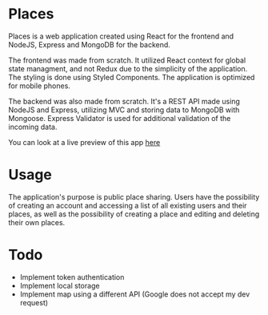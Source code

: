 # Places
Places is a web application created using React for the frontend and NodeJS, Express and MongoDB for the backend.

The frontend was made from scratch. It utilized React context for global state managment, and not Redux due to the simplicity of the application. The styling is done using Styled Components. The application is optimized for mobile phones.

The backend was also made from scratch. It's a REST API made using NodeJS and Express, utilizing MVC and storing data to MongoDB with Mongoose. Express Validator is used for additional validation of the incoming data.

You can look at a live preview of this app <a href="https://places.fly.dev/">here</a>

# Usage

The application's purpose is public place sharing. Users have the possibility of creating an account and accessing a list of all existing users and their places, as well as the possibility of creating a place and editing and deleting their own places.

# Todo

<ul> 
  <li>Implement token authentication</li>
  <li>Implement local storage</li>
  <li>Implement map using a different API (Google does not accept my dev request)</li>
</ul>
